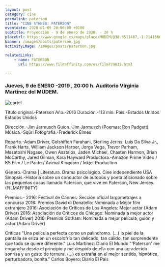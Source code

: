 ```yaml
---
layout: post
category: cine
permalink: paterson
title: "CINE ATENEO: PATERSON"
eventdate: 2020-01-09 20:00:00 +0100
subtitle: Proyección - 9 de enero de 2020. - 20 h
placeUrl: https://www.google.es/maps/place/MUDEM/@38.0511487,-1.2141566,15z/data=!4m5!3m4!1s0x0:0xde6031502e1b4fbc!8m2!3d38.0511487!4d-1.2141566
banner: /images/posts/paterson.jpg
activityImage: /images/posts/paterson.jpg

relatedLinks:
    - name: PATERSON
      url: https://www.filmaffinity.com/es/film779635.html

---
```


### Jueves, 9 de ENERO -2019 , 20:00 h. Auditorio Virginia Martínez del MUDEM.

![cartel](/images/posts/paterson,jpg)

Título original.-Paterson
Año.-2016
Duración.-113 min.
País.-Estados Unidos Estados Unidos

Dirección.-Jim Jarmusch
Guion.-Jim Jarmusch (Poemas: Ron Padgett)
Música.-Sqürl
Fotografía.-Frederick Elmes

Reparto.-Adam Driver, Golshifteh Farahani, Sterling Jerins, Luis Da Silva Jr., Frank Harts, William Jackson Harper, Jorge Vega, Trevor Parham, Masatoshi Nagase, Owen Asztalos, Jaden Michael, Chasten Harmon, Brian McCarthy, Jared Gilman, Kara Hayward
Productora.-Amazon Prime Video / K5 Film / Le Pacte / Animal Kingdom / Inkjet Production

Género.-Drama | Literatura. Drama psicológico. Cine independiente USA
Sinopsis.-Historia sobre un conductor de autobús y poeta aficionado sobre las pequeñas cosas llamado Paterson, que vive en Paterson, New Jersey. (FILMAFFINITY)

Premios.-
2016: Festival de Cannes: Sección oficial largometrajes a concurso
2016: Premios David di Donatello: Nominada a Mejor film extranjero
2016: Asociación de Críticos de Los Angeles: Mejor actor (Adam Driver)
2016: Asociación de Críticos de Chicago: Nominada a mejor actor (Adam Driver)
2016: Premios Gotham: Nominada a mejor película, guión y actor (Adam Driver)

Críticas
"Una película perfecta como un palíndromo. (...) la piel de la pantalla se eriza en un escalofrío tan delicado, tan cálido, tan sorprendente que todo se quiere diferente." 
Luis Martínez: Diario El Mundo 
"'Paterson' me engancha desde el principio y me despido de ella con una agradecida sonrisa y un gesto de ternura. (...) es extraña en el mejor sentido, hipnótica, perturbadora, bonita." 
Carlos Boyero: Diario El País 
